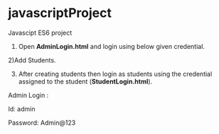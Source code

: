 # javascriptProject
Javascipt ES6 project

1) Open **AdminLogin.html** and login using below given credential.

2)Add Students.

3) After creating students then login as students using the credential assigned to the student (**StudentLogin.html**).


Admin Login :

Id: admin

Password: Admin@123

